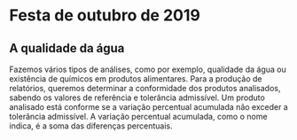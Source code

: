 # Festa de outubro de 2019

## A qualidade da água

Fazemos vários tipos de análises, como por exemplo, qualidade da água ou existência de químicos em produtos alimentares. Para a produção de relatórios, queremos determinar a conformidade dos produtos analisados, sabendo os valores de referência e tolerância admissível. Um produto analisado está conforme se a variação percentual acumulada não exceder a tolerância admissível. A variação percentual acumulada, como o nome indica, é a soma das diferenças percentuais.

